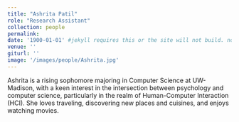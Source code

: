 ```yaml
---
title: "Ashrita Patil"
role: "Research Assistant"
collection: people
permalink: 
date: '1900-01-01' #jekyll requires this or the site will not build. not sure what it does yet. order?
venue: ''
giturl: ''
image: '/images/people/Ashrita.jpg'
---
```

Ashrita is a rising sophomore majoring in Computer Science at UW-Madison, with a keen interest in the intersection between psychology and computer science, particularly in the realm of Human-Computer Interaction (HCI).
She loves traveling, discovering new places and cuisines, and enjoys watching movies.





